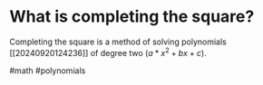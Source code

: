 # What is completing the square? 
Completing the square is a method of solving polynomials [[20240920124236]] of degree two ($a*x^2 + bx + c$).

#math #polynomials